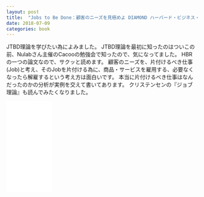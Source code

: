 ```yaml
---
layout: post
title:  "Jobs to Be Done：顧客のニーズを見極めよ DIAMOND ハーバード・ビジネス・レビュー論文"
date: 2018-07-09
categories: book
---
```


JTBD理論を学びたい為によみました。
JTBD理論を最初に知ったのはついこの前、Nulabさん主催のCacooの勉強会で知ったので、気になってました。
HBRの一つの論文なので、サクッと読めます。
顧客のニーズを、片付けるべき仕事(Job)と考え、そのJobを片付ける為に、商品・サービスを雇用する、必要なくなったら解雇するという考え方は面白いです。
本当に片付けるべき仕事はなんだったのかの分析が実例を交えて書いてあります。
クリステンセンの『ジョブ理論』も読んでみたくなりました。

<iframe style="width:120px;height:240px;" marginwidth="0" marginheight="0" scrolling="no" frameborder="0" src="//rcm-fe.amazon-adsystem.com/e/cm?lt1=_blank&bc1=000000&IS2=1&bg1=FFFFFF&fc1=000000&lc1=0000FF&t=sassyw-22&o=9&p=8&l=as4&m=amazon&f=ifr&ref=as_ss_li_til&asins=B07485G6QX&linkId=014a5f560fa2bf8834a610aa6e18d5c8"></iframe>
